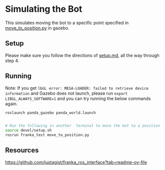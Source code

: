 # Simulating the Bot

This simulates moving the bot to a specific point specified in [move_to_position.py](src/franka_test/scripts/move_to_position.py) in gazebo.


## Setup

Please make sure you follow the directions of [setup.md](/doc/setup.md), all the way through step 4.


## Running
Note: If you get `lbGL error: MESA-LOADER: failed to retrieve device information` and Gazebo does not launch, please run `export LIBGL_ALWAYS_SOFTWARE=1` and you can try running the below commands again.
```bash
roslaunch panda_gazebo panda_world.launch 


# Run the following in another  terminal to move the bot to a position
source devel/setup.sh
rosrun franka_test move_to_position.py 

```


## Resources
https://github.com/justagist/franka_ros_interface?tab=readme-ov-file

